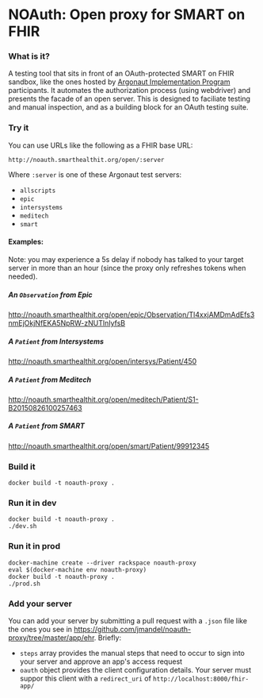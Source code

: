 # NOAuth: Open proxy for SMART on FHIR

### What is it?

A testing tool that sits in front of an OAuth-protected SMART on FHIR sandbox, like the ones hosted by [Argonaut Implementation Program](https://github.com/argonautproject/implementation-program/wiki) participants. It automates the authorization process (using webdriver) and presents the facade of an open server. This is designed to faciliate testing and manual inspection, and as a building block for an OAuth testing suite.

### Try it

You can use URLs like the following as a FHIR base URL:

    http://noauth.smarthealthit.org/open/:server

Where `:server` is one of these Argonaut test servers:

 * `allscripts`
 * `epic`
 * `intersystems`
 * `meditech`
 * `smart`

#### Examples:

Note: you may experience a 5s delay if nobody has talked to your target server in more than an hour (since the proxy only refreshes tokens when needed).

##### An `Observation` from Epic
http://noauth.smarthealthit.org/open/epic/Observation/Tl4xxjAMDmAdEfs3nmEjOkjNfEKA5NpRW-zNUTlnIyfsB

##### A `Patient` from Intersystems
http://noauth.smarthealthit.org/open/intersys/Patient/450

##### A `Patient` from Meditech
http://noauth.smarthealthit.org/open/meditech/Patient/S1-B20150826100257463

##### A `Patient` from SMART
http://noauth.smarthealthit.org/open/smart/Patient/99912345

### Build it

    docker build -t noauth-proxy .

### Run it in dev
    docker build -t noauth-proxy .
    ./dev.sh
    
### Run it in prod

    docker-machine create --driver rackspace noauth-proxy
    eval $(docker-machine env noauth-proxy)
    docker build -t noauth-proxy .
    ./prod.sh

### Add your server

You can add your server by submitting a pull request with a `.json` file like the ones you see in https://github.com/jmandel/noauth-proxy/tree/master/app/ehr. Briefly: 
 * `steps` array provides the manual steps that need to occur to sign into your server and approve an app's access request
 * `oauth` object provides the client configuration details. Your server must suppor this client with a `redirect_uri` of `http://localhost:8000/fhir-app/`
